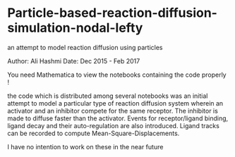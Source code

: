 # Particle-based-reaction-diffusion-simulation-nodal-lefty
an attempt to model reaction diffusion using particles

Author: Ali Hashmi
Date: Dec 2015 - Feb 2017

You need Mathematica to view the notebooks containing the code properly !

the code which is distributed among several notebooks was an initial attempt to model a particular type of reaction diffusion system wherein an activator and an inhibitor compete for the same receptor. The inhibitor is made to diffuse faster than the activator. Events for receptor/ligand binding, ligand decay and their auto-regulation are also introduced. Ligand tracks can be recorded to compute Mean-Square-Displacements.

I have no intention to work on these in the near future 
